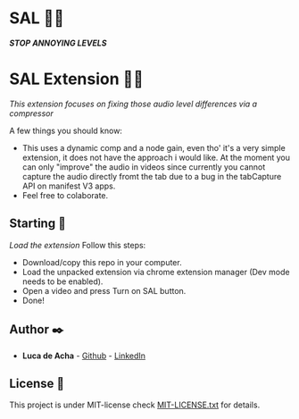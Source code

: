 # SAL 🐱‍👤

**_STOP ANNOYING LEVELS_**

# SAL Extension 🐱‍🐉

_This extension focuses on fixing those audio level differences via a compressor_

A few things you should know:

* This uses a dynamic comp and a node gain, even tho' it's a very simple extension, it does not have the approach i would like. At the moment you can only "improve" the audio in videos since currently you cannot capture the audio directly fromt the tab due to a bug in the tabCapture API on manifest V3 apps.
* Feel free to colaborate.


## Starting 🚀

_Load the extension_
Follow this steps:

* Download/copy this repo in your computer.
* Load the unpacked extension via chrome extension manager (Dev mode needs to be enabled).
* Open a video and press Turn on SAL button.
* Done!



## Author ✒️


* **Luca de Acha** - [Github](https://github.com/T-NAVe) - [LinkedIn](https://www.linkedin.com/in/luca-de-acha/)


## License 📄

This project is under MIT-license check [MIT-LICENSE.txt](MIT-LICENSE.txt) for details.
